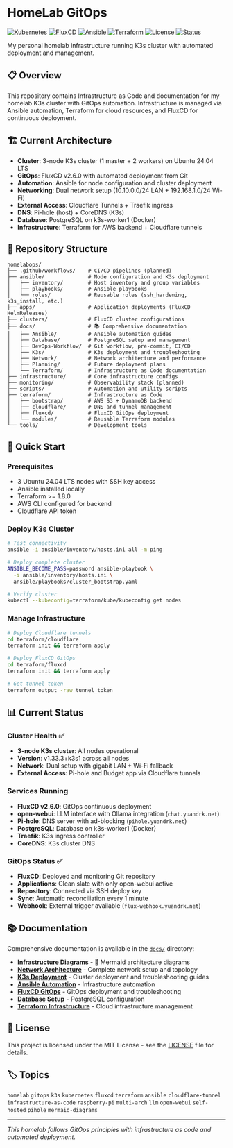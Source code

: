 # HomeLab GitOps

[![Kubernetes](https://img.shields.io/badge/k3s-v1.33.3-green)](https://k3s.io/)
[![FluxCD](https://img.shields.io/badge/FluxCD-v2.6.0-blue)](https://fluxcd.io/)
[![Ansible](https://img.shields.io/badge/Ansible-automated-red)](https://ansible.com/)
[![Terraform](https://img.shields.io/badge/Terraform-AWS%20%2B%20Cloudflare-purple)](https://terraform.io/)
[![License](https://img.shields.io/badge/License-MIT-yellow.svg)](LICENSE)
[![Status](https://img.shields.io/badge/Status-Operational-brightgreen)]()

My personal homelab infrastructure running K3s cluster with automated deployment and management.

## 📋 Overview

This repository contains Infrastructure as Code and documentation for my homelab K3s cluster with GitOps automation. Infrastructure is managed via Ansible automation, Terraform for cloud resources, and FluxCD for continuous deployment.

## 🏗️ Current Architecture

- **Cluster**: 3-node K3s cluster (1 master + 2 workers) on Ubuntu 24.04 LTS
- **GitOps**: FluxCD v2.6.0 with automated deployment from Git
- **Automation**: Ansible for node configuration and cluster deployment
- **Networking**: Dual network setup (10.10.0.0/24 LAN + 192.168.1.0/24 Wi-Fi)
- **External Access**: Cloudflare Tunnels + Traefik ingress
- **DNS**: Pi-hole (host) + CoreDNS (K3s)
- **Database**: PostgreSQL on k3s-worker1 (Docker)
- **Infrastructure**: Terraform for AWS backend + Cloudflare tunnels

## 📁 Repository Structure

```
homelabops/
├── .github/workflows/    # CI/CD pipelines (planned)
├── ansible/              # Node configuration and K3s deployment
│   ├── inventory/        # Host inventory and group variables
│   ├── playbooks/        # Ansible playbooks
│   └── roles/            # Reusable roles (ssh_hardening, k3s_install, etc.)
├── apps/                 # Application deployments (FluxCD HelmReleases)
├── clusters/             # FluxCD cluster configurations
├── docs/                 # 📚 Comprehensive documentation
│   ├── Ansible/          # Ansible automation guides
│   ├── Database/         # PostgreSQL setup and management
│   ├── DevOps-Workflow/  # Git workflow, pre-commit, CI/CD
│   ├── K3s/              # K3s deployment and troubleshooting
│   ├── Network/          # Network architecture and performance
│   ├── Planning/         # Future deployment plans
│   └── Terraform/        # Infrastructure as Code documentation
├── infrastructure/       # Core infrastructure configs
├── monitoring/           # Observability stack (planned)
├── scripts/              # Automation and utility scripts
├── terraform/            # Infrastructure as Code
│   ├── bootstrap/        # AWS S3 + DynamoDB backend
│   ├── cloudflare/       # DNS and tunnel management
│   ├── fluxcd/           # FluxCD GitOps deployment
│   └── modules/          # Reusable Terraform modules
└── tools/                # Development tools
```

## 🚀 Quick Start

### Prerequisites
- 3 Ubuntu 24.04 LTS nodes with SSH key access
- Ansible installed locally
- Terraform >= 1.8.0
- AWS CLI configured for backend
- Cloudflare API token

### Deploy K3s Cluster
```bash
# Test connectivity
ansible -i ansible/inventory/hosts.ini all -m ping

# Deploy complete cluster
ANSIBLE_BECOME_PASS=password ansible-playbook \
  -i ansible/inventory/hosts.ini \
  ansible/playbooks/cluster_bootstrap.yaml

# Verify cluster
kubectl --kubeconfig=terraform/kube/kubeconfig get nodes
```

### Manage Infrastructure
```bash
# Deploy Cloudflare tunnels
cd terraform/cloudflare
terraform init && terraform apply

# Deploy FluxCD GitOps
cd terraform/fluxcd
terraform init && terraform apply

# Get tunnel token
terraform output -raw tunnel_token
```

## 📊 Current Status

### Cluster Health ✅
- **3-node K3s cluster**: All nodes operational
- **Version**: v1.33.3+k3s1 across all nodes
- **Network**: Dual setup with gigabit LAN + Wi-Fi fallback
- **External Access**: Pi-hole and Budget app via Cloudflare tunnels

### Services Running
- **FluxCD v2.6.0**: GitOps continuous deployment
- **open-webui**: LLM interface with Ollama integration (`chat.yuandrk.net`)
- **Pi-hole**: DNS server with ad-blocking (`pihole.yuandrk.net`)
- **PostgreSQL**: Database on k3s-worker1 (Docker)
- **Traefik**: K3s ingress controller
- **CoreDNS**: K3s cluster DNS

### GitOps Status ✅
- **FluxCD**: Deployed and monitoring Git repository
- **Applications**: Clean slate with only open-webui active
- **Repository**: Connected via SSH deploy key
- **Sync**: Automatic reconciliation every 1 minute
- **Webhook**: External trigger available (`flux-webhook.yuandrk.net`)

## 📚 Documentation

Comprehensive documentation is available in the [`docs/`](docs/) directory:

- **[Infrastructure Diagrams](docs/Architecture/Infrastructure-Diagrams.md)** - 🎨 Mermaid architecture diagrams
- **[Network Architecture](docs/Network/Network-Architecture.md)** - Complete network setup and topology
- **[K3s Deployment](docs/K3s/)** - Cluster deployment and troubleshooting guides  
- **[Ansible Automation](docs/Ansible/Ansible-overview.md)** - Infrastructure automation
- **[FluxCD GitOps](docs/FluxCD/)** - GitOps deployment and troubleshooting
- **[Database Setup](docs/Database/)** - PostgreSQL configuration
- **[Terraform Infrastructure](docs/Terraform/)** - Cloud infrastructure management

## 📝 License

This project is licensed under the MIT License - see the [LICENSE](LICENSE) file for details.

## 🏷️ Topics

`homelab` `gitops` `k3s` `kubernetes` `fluxcd` `terraform` `ansible` `cloudflare-tunnel` `infrastructure-as-code` `raspberry-pi` `multi-arch` `llm` `open-webui` `self-hosted` `pihole` `mermaid-diagrams`

---

*This homelab follows GitOps principles with infrastructure as code and automated deployment.*

